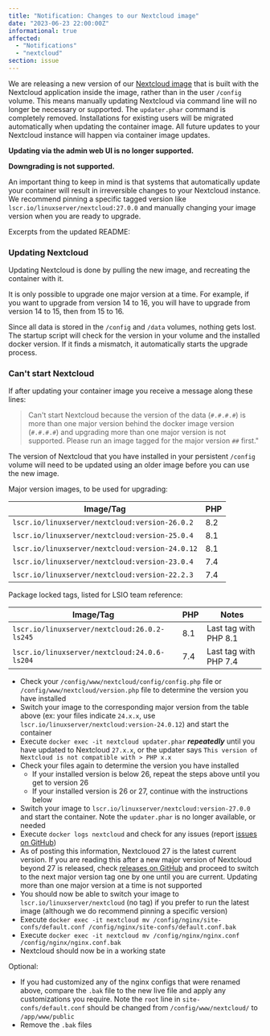 ```yaml
---
title: "Notification: Changes to our Nextcloud image"
date: "2023-06-23 22:00:00Z"
informational: true
affected:
  - "Notifications"
  - "nextcloud"
section: issue
---
```


We are releasing a new version of our [Nextcloud image](https://github.com/linuxserver/docker-nextcloud/) that is built with the Nextcloud application inside the image, rather than in the user `/config` volume. This means manually updating Nextcloud via command line will no longer be necessary or supported. The `updater.phar` command is completely removed. Installations for existing users will be migrated automatically when updating the container image. All future updates to your Nextcloud instance will happen via container image updates.

**Updating via the admin web UI is no longer supported.**

**Downgrading is not supported.**

An important thing to keep in mind is that systems that automatically update your container will result in irreversible changes to your Nextcloud instance. We recommend pinning a specific tagged version like `lscr.io/linuxserver/nextcloud:27.0.0` and manually changing your image version when you are ready to upgrade.

Excerpts from the updated README:

### Updating Nextcloud

Updating Nextcloud is done by pulling the new image, and recreating the container with it.

It is only possible to upgrade one major version at a time. For example, if you want to upgrade from version 14 to 16, you will have to upgrade from version 14 to 15, then from 15 to 16.

Since all data is stored in the `/config` and `/data` volumes, nothing gets lost. The startup script will check for the version in your volume and the installed docker version. If it finds a mismatch, it automatically starts the upgrade process.

### Can't start Nextcloud

If after updating your container image you receive a message along these lines:

> Can't start Nextcloud because the version of the data (`#.#.#.#`) is more than one major version behind the docker image version (`#.#.#.#`) and upgrading more than one major version is not supported. Please run an image tagged for the major version `##` first."

The version of Nextcloud that you have installed in your persistent `/config` volume will need to be updated using an older image before you can use the new image.

Major version images, to be used for upgrading:

| Image/Tag                                       | PHP |
| ----------------------------------------------- | --- |
| `lscr.io/linuxserver/nextcloud:version-26.0.2`  | 8.2 |
| `lscr.io/linuxserver/nextcloud:version-25.0.4`  | 8.1 |
| `lscr.io/linuxserver/nextcloud:version-24.0.12` | 8.1 |
| `lscr.io/linuxserver/nextcloud:version-23.0.4`  | 7.4 |
| `lscr.io/linuxserver/nextcloud:version-22.2.3`  | 7.4 |

Package locked tags, listed for LSIO team reference:

| Image/Tag                                    | PHP | Notes                 |
| -------------------------------------------- | --- | --------------------- |
| `lscr.io/linuxserver/nextcloud:26.0.2-ls245` | 8.1 | Last tag with PHP 8.1 |
| `lscr.io/linuxserver/nextcloud:24.0.6-ls204` | 7.4 | Last tag with PHP 7.4 |

- Check your `/config/www/nextcloud/config/config.php` file or `/config/www/nextcloud/version.php` file to determine the version you have installed
- Switch your image to the corresponding major version from the table above (ex: your files indicate `24.x.x`, use `lscr.io/linuxserver/nextcloud:version-24.0.12`) and start the container
- Execute `docker exec -it nextcloud updater.phar` **_repeatedly_** until you have updated to Nextcloud `27.x.x`, or the updater says `This version of Nextcloud is not compatible with > PHP x.x`
- Check your files again to determine the version you have installed
  - If your installed version is below 26, repeat the steps above until you get to version 26
  - If your installed version is 26 or 27, continue with the instructions below
- Switch your image to `lscr.io/linuxserver/nextcloud:version-27.0.0` and start the container. Note the `updater.phar` is no longer available, or needed
- Execute `docker logs nextcloud` and check for any issues (report [issues on GitHub](https://github.com/linuxserver/docker-nextcloud/issues))
- As of posting this information, Nextclouod 27 is the latest current version. If you are reading this after a new major version of Nextcloud beyond 27 is released, check [releases on GitHub](https://github.com/linuxserver/docker-nextcloud/releases) and proceed to switch to the next major version tag one by one until you are current. Updating more than one major version at a time is not supported
- You should now be able to switch your image to `lscr.io/linuxserver/nextcloud` (no tag) if you prefer to run the latest image (although we do recommend pinning a specific version)
- Execute `docker exec -it nextcloud mv /config/nginx/site-confs/default.conf /config/nginx/site-confs/default.conf.bak`
- Execute `docker exec -it nextcloud mv /config/nginx/nginx.conf /config/nginx/nginx.conf.bak`
- Nextcloud should now be in a working state

Optional:

- If you had customized any of the nginx configs that were renamed above, compare the `.bak` file to the new live file and apply any customizations you require. Note the `root` line in `site-confs/default.conf` should be changed from `/config/www/nextcloud/` to `/app/www/public`
- Remove the `.bak` files
